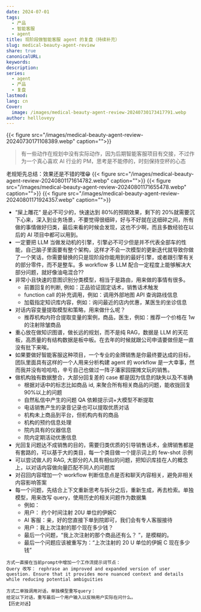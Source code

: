 ```yaml
---
date: 2024-07-01
tags:
  - 产品
  - 智能客服
  - agent
title: 现阶段做智能客服 agent 的复盘（持续补充）
slug: medical-beauty-agent-review
share: true
canonicalURL: 
keywords: 
description: 
series:
  - agent
  - 产品
  - 复盘
lastmod: 
lang: cn
Cover:
  image: /images/medical-beauty-agent-review-20240730173417791.webp
author: hellloveyy
---
```




{{< figure src="/images/medical-beauty-agent-review-20240730171108389.webp" caption="">}}

> 有一些动作在规划中没有实际动作，因为后期智能客服项目有交接，不过作为一个真心喜欢 AI 行业的 PM，思考是不能停的，时刻保持空杯的心态

老规矩先总结：效果还是不错的嘿😁
{{< figure src="/images/medical-beauty-agent-review-20240801171614782.webp" caption="">}}
{{< figure src="/images/medical-beauty-agent-review-20240801171655478.webp" caption="">}}
{{< figure src="/images/medical-beauty-agent-review-20240801171924357.webp" caption="">}}

- “屎上雕花“ 是必不可少的，快速达到 80%的预期效果，剩下的 20%就需要沉下心来，深入到业务场景，不要觉得很细碎，好与不好就在这细碎之间，所有做的事情做好归类，最后来看的时候会发现，这也不少啊，而且多数经验在以后的 AI 项目中都可以用到。
- 一定要把 LLM 当做发动机的引擎，引擎必不可少但是并不代表全部车的性能，自己脑子里面要有整个架构，这样才不会一次模型的更新迭代就导致你做了一个笑话，你需要替换的只是现阶段你能用到的最好引擎，或者跟引擎有关的部分零件，而不是整车。多 workflow 多 LLM 配合一定程度上能够解决大部分问题，就好像油电混合??
- 非常小且快速的意图识别分类模型，相当于是路由，用来做的事情有很多。
	- 前置回复的判断, 例如：正品验证固定话术，销售话术触发
	- function call 的补充调用，例如：调用外部地图 API 查询路线信息
	- 加载指定知识库内容，例如：询问最近的店内优惠，某医生的坐诊信息
- 对话内容变量提取模型和策略，用来做什么呢？
	- 推荐机构内符合提取变量的案例，商品，医生，例如：推荐一个价格在 1w 的注射除皱商品
- 重心放在做知识图谱，做长远的规划，而不是纯 RAG，数据是 LLM 的天花板，高质量的有结构数据是板中板。在去年的时候就跟公司申请要做但是一直没有批下来唉。
- 如果要做好智能客服这种项目，一个专业的金牌销售是你最终要达成的目标，团队里面具有这样的一个人用来分析构建 agent 的 workflow 是一大幸事，然而我并没有哈哈哈，辛亏自己也做过一阵子潘家园摆摊文玩的销售。
- 做机构独有数据整合，大部分回复差的 case 都是因为信息的缺失以及不准确
	- 根据对话中的标志比如商品 id, 来聚合所有相关商品的问题，能收拢回复 90%以上的问题
	- 自然私信中产生的问题 QA 依赖提示词+大模型不断提取
	- 电话销售产生的录音记录也可以提取优质对话
	- 机构未上商品到平台，但机构内有的商品 
	- 机构的预约信息处理 
	- 院内具有的仪器信息 
	- 院内定期活动优惠信息
- 光回复问题达不成销售的目的，需要归类优质的引导销售话术，金牌销售都是有套路的，可以基于大的类目，每一个类目做一个提示词上的 few-shot 示例
- 可以尝试做人的 RAG, 大部分的人具有相似的问题，把知识库挂在人的概念上，以对话内容做向量匹配不同人的问题库
- 对召回内容增加一个 workflow 判断信息点是否和聊天内容相关，避免非相关内容影响答案
- 每一个问题，先结合上下文重新思考与拆分之后，重新生成，再去检索。单独模型，用来改写 query，使用历史的相关问题作为数据集  
	- 例如：
	- 用户： 约个时间注射 20U 单位的伊婉C
	- AI 客服：亲，好的您直接下单到院即可，我们会有专人客服接待 
	- 用户：我上次注射的那个现在多少钱？ 
	- 最后一个问题，“我上次注射的那个商品还有么？ ”，是模糊的。
	- 最后一个问题应该被重写为：“上次注射的 20 U 单位的伊婉 C 现在多少钱”

```
方式一直接在当前prompt中增加一个工作流提示词节点：
Query 改写： rephrase an improved and expanded version of user question. Ensure that it provides more nuanced context and details while reducing potential ambiguities  

方式二单独调用对话，单独模型重写query：
给定以下对话，重写最后一个用户输入以反映用户实际在问什么。
【历史对话】
```
